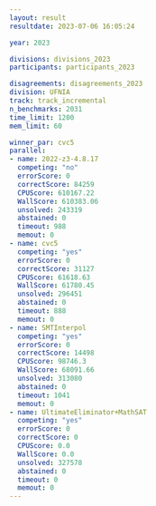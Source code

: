 ```yaml
---
layout: result
resultdate: 2023-07-06 16:05:24

year: 2023

divisions: divisions_2023
participants: participants_2023

disagreements: disagreements_2023
division: UFNIA
track: track_incremental
n_benchmarks: 2031
time_limit: 1200
mem_limit: 60

winner_par: cvc5
parallel:
- name: 2022-z3-4.8.17
  competing: "no"
  errorScore: 0
  correctScore: 84259
  CPUScore: 610167.22
  WallScore: 610383.06
  unsolved: 243319
  abstained: 0
  timeout: 988
  memout: 0
- name: cvc5
  competing: "yes"
  errorScore: 0
  correctScore: 31127
  CPUScore: 61618.63
  WallScore: 61780.45
  unsolved: 296451
  abstained: 0
  timeout: 888
  memout: 0
- name: SMTInterpol
  competing: "yes"
  errorScore: 0
  correctScore: 14498
  CPUScore: 98746.3
  WallScore: 68091.66
  unsolved: 313080
  abstained: 0
  timeout: 1041
  memout: 0
- name: UltimateEliminator+MathSAT
  competing: "yes"
  errorScore: 0
  correctScore: 0
  CPUScore: 0.0
  WallScore: 0.0
  unsolved: 327578
  abstained: 0
  timeout: 0
  memout: 0
---
```

